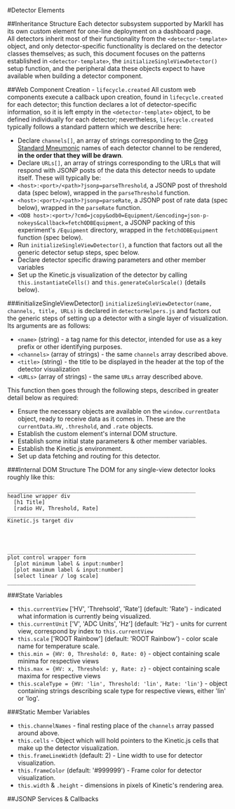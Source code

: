 #Detector Elements

##Inheritance Structure
Each detector subsystem supported by MarkII has its own custom element for one-line deployment on a dashboard page.  
All detectors inherit most of their functionality from the `<detector-template>` object, and only detector-specific functionality is declared on the detector classes themselves; as such, this document focuses on the patterns established in `<detector-template>`, the `initializeSingleViewDetector()` setup function, and the peripheral data these objects expect to have available when building a detector component.

##Web Component Creation - `lifecycle.created`
All custom web components execute a callback upon creation, found in `lifecycle.created` for each detector; this function declares a lot of detector-specific information, so it is left empty in the `<detector-template>` object, to be defined individually for each detector; nevertheless, `lifecycle.created` typically follows a standard pattern which we describe here:

 - Declare `channels[]`, an array of strings corresponding to the [Greg Standard Mneumonic](http://www.triumf.info/wiki/tigwiki/index.php/Detector_Nomenclature) names of each detector channel to be rendered, **in the order that they will be drawn**.
 - Declare `URLs[]`, an array of strings corresponding to the URLs that will respond with JSONP posts of the data this detector needs to update itself.  These will typically be:
  - `<host>:<port>/<path>?jsonp=parseThreshold`, a JSONP post of threshold data (spec below), wrapped in the `parseThreshold` function.
  - `<host>:<port>/<path>?jsonp=parseRate`, a JSONP post of rate data (spec below), wrapped in the `parseRate` function.
  - `<ODB host>:<port>/?cmd=jcopy&odb0=Equipment/&encoding=json-p-nokeys&callback=fetchODBEquipment`, a JSONP packing of this experiment's `/Equipment` directory, wrapped in the `fetchODBEquipment` function (spec below).
 - Run `initializeSingleViewDetector()`, a function that factors out all the generic detector setup steps, spec below. 
 - Declare detector specific drawing parameters and other member variables
 - Set up the Kinetic.js visualization of the detector by calling `this.instantiateCells()` and `this.generateColorScale()` (details below).

###initializeSingleViewDetector()
`initializeSingleViewDetector(name, channels, title, URLs)` is declared in `detectorHelpers.js` and factors out the generic steps of setting up a detector with a single layer of visualization.  Its arguments are as follows:
 - `<name>` (string) - a tag name for this detector, intended for use as a key prefix or other identifying purposes.
 - `<channels>` (array of strings) - the same `channels` array described above.
 - `<title>` (string) - the title to be displayed in the header at the top of the detector visualization
 - `<URLs>` (array of strings) - the same `URLs` array described above.

This function then goes through the following steps, described in greater detail below as required:
 - Ensure the necessary objects are available on the `window.currentData` object, ready to receive data as it comes in.  These are the `currentData.HV`, `.threshold`, and `.rate` objects.
 - Establish the custom element's internal DOM structure.
 - Establish some initial state parameters & other member variables.
 - Establish the Kinetic.js environment.
 - Set up data fetching and routing for this detector.

###Internal DOM Structure
The DOM for any single-view detector looks roughly like this:
```
____________________________________________________________
headline wrapper div
  [h1 Title]
  [radio HV, Threshold, Rate]
____________________________________________________________
Kinetic.js target div




____________________________________________________________
plot control wrapper form
  [plot minimum label & input:number]
  [plot maximum label & input:number]
  [select linear / log scale]
____________________________________________________________
```

###State Variables
 - `this.currentView` ['HV', 'Threhsold', 'Rate'] (default: 'Rate') - indicated what information is currently being visualized.
 - `this.currentUnit` ['V', 'ADC Units', 'Hz'] (default: 'Hz') - units for current view, correspond by index to `this.currentView`
 - `this.scale` ['ROOT Rainbow'] (default: 'ROOT Rainbow') - color scale name for temperature scale. 
 - `this.min = {HV: 0, Threshold: 0, Rate: 0}` - object containing scale minima for respective views
 - `this.max = {HV: x, Threshold: y, Rate: z}` - object containing scale maxima for respective views
 - `this.scaleType = {HV: 'lin', Threshold: 'lin', Rate: 'lin'}` - object containing strings describing scale type for respective views, either 'lin' or 'log'. 

###Static Member Variables
 - `this.channelNames` - final resting place of the `channels` array passed around above.
 - `this.cells` - Object which will hold pointers to the Kinetic.js cells that make up the detector visualization.
 - `this.frameLineWidth` (default: 2) - Line width to use for detector visualization.
 - `this.frameColor` (default: '#999999') - Frame color for detector visualization.
 - `this.width` & `.height` - dimensions in pixels of Kinetic's rendering area.

##JSONP Services & Callbacks







